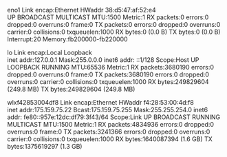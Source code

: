 eno1      Link encap:Ethernet  HWaddr 38:d5:47:af:52:e4  
          UP BROADCAST MULTICAST  MTU:1500  Metric:1
          RX packets:0 errors:0 dropped:0 overruns:0 frame:0
          TX packets:0 errors:0 dropped:0 overruns:0 carrier:0
          collisions:0 txqueuelen:1000 
          RX bytes:0 (0.0 B)  TX bytes:0 (0.0 B)
          Interrupt:20 Memory:fb200000-fb220000 

lo        Link encap:Local Loopback  
          inet addr:127.0.0.1  Mask:255.0.0.0
          inet6 addr: ::1/128 Scope:Host
          UP LOOPBACK RUNNING  MTU:65536  Metric:1
          RX packets:3680190 errors:0 dropped:0 overruns:0 frame:0
          TX packets:3680190 errors:0 dropped:0 overruns:0 carrier:0
          collisions:0 txqueuelen:1000 
          RX bytes:249829604 (249.8 MB)  TX bytes:249829604 (249.8 MB)

wlxf42853004df8 Link encap:Ethernet  HWaddr f4:28:53:00:4d:f8  
          inet addr:175.159.75.22  Bcast:175.159.75.255  Mask:255.255.254.0
          inet6 addr: fe80::957e:12dc:df79:3f43/64 Scope:Link
          UP BROADCAST RUNNING MULTICAST  MTU:1500  Metric:1
          RX packets:4834936 errors:0 dropped:0 overruns:0 frame:0
          TX packets:3241366 errors:0 dropped:0 overruns:0 carrier:0
          collisions:0 txqueuelen:1000 
          RX bytes:1640087394 (1.6 GB)  TX bytes:1375619297 (1.3 GB)

